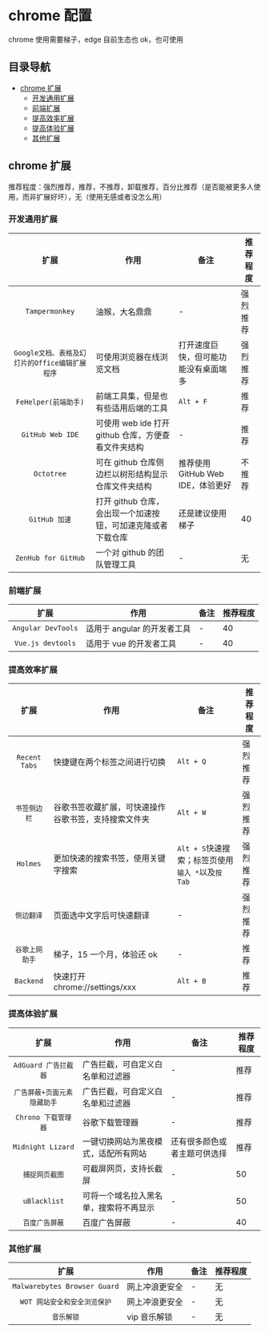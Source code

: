 # chrome 配置

chrome 使用需要梯子，edge 目前生态也 ok，也可使用

## 目录导航

  - [chrome 扩展](#chrome-扩展)
    - [开发通用扩展](#开发通用扩展)
    - [前端扩展](#前端扩展)
    - [提高效率扩展](#提高效率扩展)
    - [提高体验扩展](#提高体验扩展)
    - [其他扩展](#其他扩展)

## chrome 扩展

推荐程度：强烈推荐，推荐，不推荐，卸载推荐，百分比推荐（是否能被更多人使用，而非扩展好坏），无（使用无感或者没怎么用）

### 开发通用扩展

|                      扩展                      | 作用                                                         | 备注                                 | 推荐程度 |
| :--------------------------------------------: | ------------------------------------------------------------ | ------------------------------------ | -------- |
|                 `Tampermonkey`                 | 油猴，大名鼎鼎                                               | -                                    | 强烈推荐 |
| `Google文档、表格及幻灯片的Office编辑扩展程序` | 可使用浏览器在线浏览文档                                     | 打开速度巨快，但可能功能没有桌面端多 | 强烈推荐 |
|              `FeHelper(前端助手)`              | 前端工具集，但是也有些适用后端的工具                         | `Alt + F`                            | 推荐     |
|                `GitHub Web IDE`                | 可使用 web ide 打开 github 仓库，方便查看文件夹结构          | -                                    | 推荐     |
|                   `Octotree`                   | 可在 github 仓库侧边栏以树形结构显示仓库文件夹结构           | 推荐使用 GitHub Web IDE，体验更好    | 不推荐   |
|                 `GitHub 加速`                  | 打开 github 仓库，会出现一个加速按钮，可加速克隆或者下载仓库 | 还是建议使用梯子                     | 40       |
|              `ZenHub for GitHub`               | 一个对 github 的团队管理工具                                 | -                                    | 无       |

### 前端扩展

|        扩展        | 作用                        | 备注 | 推荐程度 |
| :----------------: | --------------------------- | ---- | -------- |
| `Angular DevTools` | 适用于 angular 的开发者工具 | -    | 40       |
| `Vue.js devtools`  | 适用于 vue 的开发者工具     | -    | 40       |

### 提高效率扩展

|      扩展      | 作用                                                 | 备注                                              | 推荐程度 |
| :------------: | ---------------------------------------------------- | ------------------------------------------------- | -------- |
| `Recent Tabs`  | 快捷键在两个标签之间进行切换                         | `Alt + Q`                                         | 强烈推荐 |
|  `书签侧边栏`  | 谷歌书签收藏扩展，可快速操作谷歌书签，支持搜索文件夹 | `Alt + W`                                         | 强烈推荐 |
|    `Holmes`    | 更加快速的搜索书签，使用关键字搜索                   | `Alt + S`快速搜索；标签页使用`输入 *`以及`按 Tab` | 强烈推荐 |
|   `侧边翻译`   | 页面选中文字后可快速翻译                             | -                                                 | 强烈推荐 |
| `谷歌上网助手` | 梯子，15 一个月，体验还 ok                           | -                                                 | 推荐     |
|   `Backend`    | 快速打开 chrome://settings/xxx                       | `Alt + B`                                         | 推荐     |

### 提高体验扩展

|            扩展             | 作用                                   | 备注                         | 推荐程度 |
| :-------------------------: | -------------------------------------- | ---------------------------- | -------- |
|    `AdGuard 广告拦截器`     | 广告拦截，可自定义白名单和过滤器       | -                            | 推荐     |
| `广告屏蔽+页面元素隐藏助手` | 广告拦截，可自定义白名单和过滤器       | -                            | 推荐     |
|     `Chrono 下载管理器`     | 谷歌下载管理器                         | -                            | 推荐     |
|      `Midnight Lizard`      | 一键切换网站为黑夜模式，适配所有网站   | 还有很多颜色或者主题可供选择 | 推荐     |
|       `捕捉网页截图`        | 可截屏网页，支持长截屏                 | -                            | 50       |
|        `uBlacklist`         | 可将一个域名拉入黑名单，搜索将不再显示 | -                            | 50       |
|       `百度广告屏蔽`        | 百度广告屏蔽                           | -                            | 40       |

### 其他扩展

|             扩展             | 作用           | 备注 | 推荐程度 |
| :--------------------------: | -------------- | ---- | -------- |
| `Malwarebytes Browser Guard` | 网上冲浪更安全 | -    | 无       |
| `WOT 网站安全和安全浏览保护` | 网上冲浪更安全 | -    | 无       |
|          `音乐解锁`          | vip 音乐解锁   | -    | 无       |
